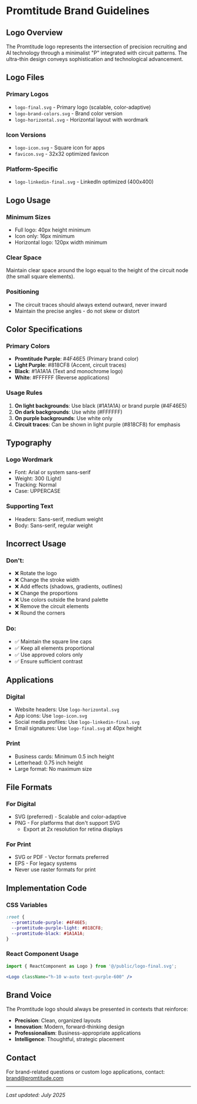 # Promtitude Brand Guidelines

## Logo Overview

The Promtitude logo represents the intersection of precision recruiting and AI technology through a minimalist "P" integrated with circuit patterns. The ultra-thin design conveys sophistication and technological advancement.

## Logo Files

### Primary Logos
- `logo-final.svg` - Primary logo (scalable, color-adaptive)
- `logo-brand-colors.svg` - Brand color version
- `logo-horizontal.svg` - Horizontal layout with wordmark

### Icon Versions
- `logo-icon.svg` - Square icon for apps
- `favicon.svg` - 32x32 optimized favicon

### Platform-Specific
- `logo-linkedin-final.svg` - LinkedIn optimized (400x400)

## Logo Usage

### Minimum Sizes
- Full logo: 40px height minimum
- Icon only: 16px minimum
- Horizontal logo: 120px width minimum

### Clear Space
Maintain clear space around the logo equal to the height of the circuit node (the small square elements).

### Positioning
- The circuit traces should always extend outward, never inward
- Maintain the precise angles - do not skew or distort

## Color Specifications

### Primary Colors
- **Promtitude Purple**: #4F46E5 (Primary brand color)
- **Light Purple**: #818CF8 (Accent, circuit traces)
- **Black**: #1A1A1A (Text and monochrome logo)
- **White**: #FFFFFF (Reverse applications)

### Usage Rules
1. **On light backgrounds**: Use black (#1A1A1A) or brand purple (#4F46E5)
2. **On dark backgrounds**: Use white (#FFFFFF)
3. **On purple backgrounds**: Use white only
4. **Circuit traces**: Can be shown in light purple (#818CF8) for emphasis

## Typography

### Logo Wordmark
- Font: Arial or system sans-serif
- Weight: 300 (Light)
- Tracking: Normal
- Case: UPPERCASE

### Supporting Text
- Headers: Sans-serif, medium weight
- Body: Sans-serif, regular weight

## Incorrect Usage

### Don't:
- ❌ Rotate the logo
- ❌ Change the stroke width
- ❌ Add effects (shadows, gradients, outlines)
- ❌ Change the proportions
- ❌ Use colors outside the brand palette
- ❌ Remove the circuit elements
- ❌ Round the corners

### Do:
- ✅ Maintain the square line caps
- ✅ Keep all elements proportional
- ✅ Use approved colors only
- ✅ Ensure sufficient contrast

## Applications

### Digital
- Website headers: Use `logo-horizontal.svg`
- App icons: Use `logo-icon.svg`
- Social media profiles: Use `logo-linkedin-final.svg`
- Email signatures: Use `logo-final.svg` at 40px height

### Print
- Business cards: Minimum 0.5 inch height
- Letterhead: 0.75 inch height
- Large format: No maximum size

## File Formats

### For Digital
- SVG (preferred) - Scalable and color-adaptive
- PNG - For platforms that don't support SVG
  - Export at 2x resolution for retina displays

### For Print
- SVG or PDF - Vector formats preferred
- EPS - For legacy systems
- Never use raster formats for print

## Implementation Code

### CSS Variables
```css
:root {
  --promtitude-purple: #4F46E5;
  --promtitude-purple-light: #818CF8;
  --promtitude-black: #1A1A1A;
}
```

### React Component Usage
```jsx
import { ReactComponent as Logo } from '@/public/logo-final.svg';

<Logo className="h-10 w-auto text-purple-600" />
```

## Brand Voice

The Promtitude logo should always be presented in contexts that reinforce:
- **Precision**: Clean, organized layouts
- **Innovation**: Modern, forward-thinking design
- **Professionalism**: Business-appropriate applications
- **Intelligence**: Thoughtful, strategic placement

## Contact

For brand-related questions or custom logo applications, contact: brand@promtitude.com

---

*Last updated: July 2025*